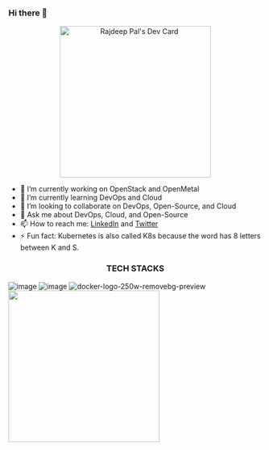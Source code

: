 ### Hi there 👋 

<!--
**Rajdeep1311/Rajdeep1311** is a ✨ _special_ ✨ repository because its `README.md` (this file) appears on your GitHub profile.
-->
<p align="center">
  <a href="https://app.daily.dev/Rajdeep1311"><img src="https://api.daily.dev/devcards/ae92d3a02a814c0bafe0a0793b913fa2.png?r=66l" width="300" alt="Rajdeep Pal's Dev Card"/></a>
</p>  


- 🔭 I’m currently working on OpenStack and OpenMetal
- 🌱 I’m currently learning DevOps and Cloud
- 👯 I’m looking to collaborate on DevOps, Open-Source, and Cloud
- 💬 Ask me about DevOps, Cloud, and Open-Source
- 📫 How to reach me: [LinkedIn](https://www.linkedin.com/in/rajdeep-pal-1832211b5/) and [Twitter](https://twitter.com/Rajdeep1311)
- ⚡ Fun fact: Kubernetes is also called K8s because the word has 8 letters between K and S.



<h3 style="text-align: center">TECH STACKS</h3>

![image](https://github.com/Rajdeep1311/Rajdeep1311/assets/113296626/acacf976-878d-4676-bf75-ff61a4f45183) 
![image](https://github.com/Rajdeep1311/Rajdeep1311/assets/113296626/6065bd3d-5979-4557-9a45-32db5d53c377)
![docker-logo-250w-removebg-preview](https://github.com/Rajdeep1311/Rajdeep1311/assets/113296626/79ea9a82-5571-459e-9330-aadf1dd67f2d)
<img width="300" src="https://github.com/Rajdeep1311/Rajdeep1311/assets/113296626/1e7007e1-27f2-497e-bfc4-464fe3051900">


















